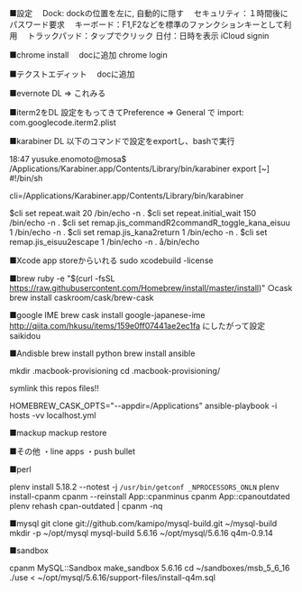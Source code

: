 ■設定
　Dock: dockの位置を左に, 自動的に隠す
　セキュリティ：１時間後にパスワード要求
　キーボード：F1,F2などを標準のファンクションキーとして利用
　トラックパッド：タップでクリック
    日付：日時を表示
    iCloud signin

■chrome install
　docに追加
chrome login

■テクストエディット
　docに追加

■evernote DL
  => これみる

■iterm2をDL
設定をもってきてPreference => General で import: com.googlecode.iterm2.plist

■karabiner DL
以下のコマンドで設定をexportし、bashで実行

18:47 yusuke.enomoto@mosa$ /Applications/Karabiner.app/Contents/Library/bin/karabiner export [~]
#!/bin/sh

cli=/Applications/Karabiner.app/Contents/Library/bin/karabiner

$cli set repeat.wait 20
/bin/echo -n .
$cli set repeat.initial_wait 150
/bin/echo -n .
$cli set remap.jis_commandR2commandR_toggle_kana_eisuu 1
/bin/echo -n .
$cli set remap.jis_kana2return 1
/bin/echo -n .
$cli set remap.jis_eisuu2escape 1
/bin/echo -n .
å/bin/echo

■Xcode
app storeからいれる
sudo xcodebuild -license

■brew
 ruby -e "$(curl -fsSL https://raw.githubusercontent.com/Homebrew/install/master/install)"
○cask
  brew install caskroom/cask/brew-cask

■google IME
  brew cask install google-japanese-ime
  http://qiita.com/hkusu/items/159e0ff07441ae2ec1fa にしたがって設定
  saikidou

■Andisble
brew install python
brew install ansible

mkdir .macbook-provisioning
cd .macbook-provisioning/

<!--echo 'localhost' > hosts-->
<!--vim localhost.yml-->
symlink this repos files!!


HOMEBREW_CASK_OPTS="--appdir=/Applications"  ansible-playbook -i hosts -vv localhost.yml

■mackup
mackup restore

■その他
・line apps
・push bullet


■perl

plenv install 5.18.2  --notest -j `/usr/bin/getconf _NPROCESSORS_ONLN`
plenv install-cpanm
cpanm --reinstall App::cpanminus
cpanm App::cpanoutdated
plenv rehash
cpan-outdated | cpanm -nq

■mysql
git clone git://github.com/kamipo/mysql-build.git ~/mysql-build
mkdir -p ~/opt/mysql
mysql-build 5.6.16 ~/opt/mysql/5.6.16 q4m-0.9.14

■sandbox

cpanm MySQL::Sandbox
make_sandbox 5.6.16
cd ~/sandboxes/msb_5_6_16
./use < ~/opt/mysql/5.6.16/support-files/install-q4m.sql
